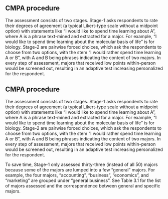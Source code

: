 ## CMPA procedure

The assessment consists of two stages. Stage-1 asks respondents to rate their degrees of agreement (a typical Likert-type scale without a midpoint option) with statements like “I would like to spend time learning about A”, where A is a phrase text-mined and extracted for a major. For example, “I would like to spend time learning about the molecular basis of life” is for biology. Stage-2 are pairwise forced choices, which ask the respondents to choose from two options, with the stem “I would rather spend time learning A or B”, with A and B being phrases indicating the content of two majors. In every step of assessment, majors that received low points within-person would be screened out, resulting in an adaptive test increasing personalized for the respondent.


## CMPA procedure

The assessment consists of two stages. Stage-1 asks respondents to rate their degrees of agreement (a typical Likert-type scale without a midpoint option) with statements like “I would like to spend time learning about A”, where A is a phrase text-mined and extracted for a major. For example, “I would like to spend time learning about the molecular basis of life” is for biology. Stage-2 are pairwise forced choices, which ask the respondents to choose from two options, with the stem “I would rather spend time learning A or B”, with A and B being phrases indicating the content of two majors. In every step of assessment, majors that received low points within-person would be screened out, resulting in an adaptive test increasing personalized for the respondent.

To save time, Stage-1 only assessed thirty-three (instead of all 50) majors because some of the majors are lumped into a few “general” majors. For example, the four majors, “accounting”, “business”, “economics”, and “marketing” are grouped under “general business”. See Table 3.1 for the list of majors assessed and the correspondence between general and specific majors.
